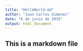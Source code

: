 ```yaml
---
title: "HelloWorld.md"
author: "Juan Carlos Gimenez"
date: "6 de junio de 2015"
output: html_document
---
```


## This is a markdown file